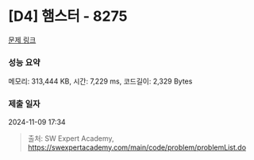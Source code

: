 # [D4] 햄스터 - 8275 

[문제 링크](https://swexpertacademy.com/main/code/problem/problemDetail.do?contestProbId=AWxQ310aOlQDFAWL) 

### 성능 요약

메모리: 313,444 KB, 시간: 7,229 ms, 코드길이: 2,329 Bytes

### 제출 일자

2024-11-09 17:34



> 출처: SW Expert Academy, https://swexpertacademy.com/main/code/problem/problemList.do